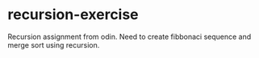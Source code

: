 # recursion-exercise

Recursion assignment from odin. Need to create fibbonaci sequence and merge sort using recursion.
